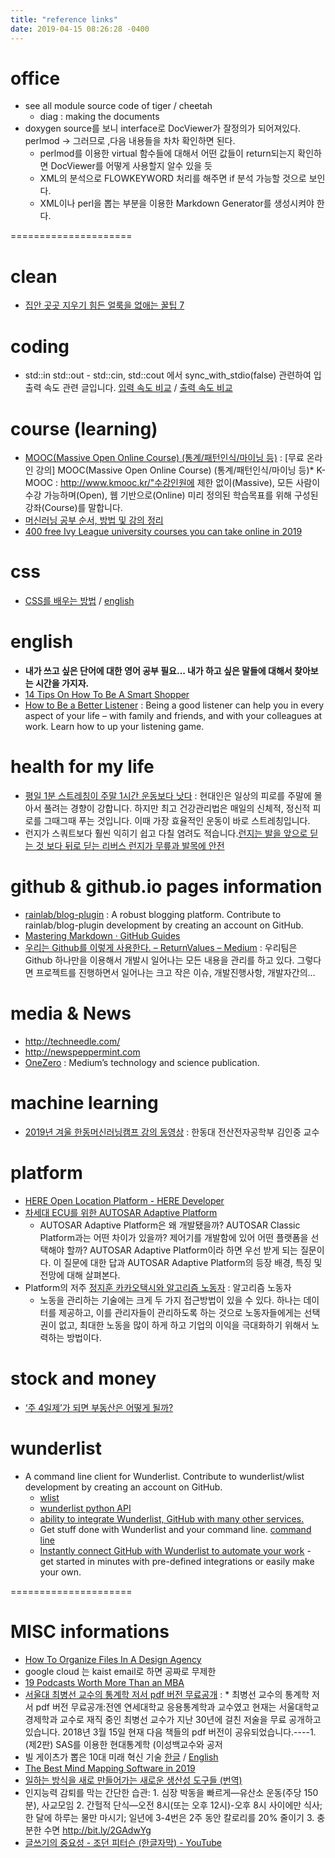 ```yaml
---
title: "reference links"
date: 2019-04-15 08:26:28 -0400
---
```


# office
- see all module source code of tiger / cheetah
  - diag : making the documents
- doxygen source를 보니 interface로 DocViewer가 잘정의가 되어져있다. perlmod -> 그러므로 ,다음 내용들을 차차 확인하면 된다.
  - perlmod를 이용한 virtual 함수들에 대해서 어떤 값들이 return되는지 확인하면 DocViewer를 어떻게 사용할지 알수 있을 듯
  - XML의 분석으로 FLOWKEYWORD 처리를 해주면 if 분석 가능할 것으로 보인다.
  - XML이나 perl을 뽑는 부분을 이용한 Markdown Generator를 생성시켜야 한다.

=====================


# clean
- [집안 곳곳 지우기 힘든 얼룩을 없애는 꿀팁 7](https://ppss.kr/archives/190638)


# coding
- std::in std::out   - std::cin, std::cout 에서 sync_with_stdio(false) 관련하여 입출력 속도 관련 글입니다.  [입력 속도 비교](https://www.acmicpc.net/blog/view/56)  /  [출력 속도 비교](https://www.acmicpc.net/blog/view/57)


# course (learning)
- [MOOC(Massive Open Online Course) (통계/패턴인식/마이닝 등)](http://m.cafe.daum.net/statsas/OE8F/46?svc=sns&) : \[무료 온라인 강의\] MOOC(Massive Open Online Course) (통계/패턴인식/마이닝 등)* K-MOOC : http://www.kmooc.kr/"수강인원에 제한 없이(Massive), 모든 사람이 수강 가능하며(Open), 웹 기반으로(Online) 미리 정의된 학습목표를 위해 구성된 강좌(Course)를 말합니다.
- [머신러닝 공부 순서, 방법 및 강의 정리](https://gomcine.tistory.com/entry/%EB%A8%B8%EC%8B%A0%EB%9F%AC%EB%8B%9D-%EA%B3%B5%EB%B6%80-%EC%88%9C%EC%84%9C-%EB%B0%8F-%EB%B0%A9%EB%B2%95-%EA%B0%95%EC%9D%98-%EC%A0%95%EB%A6%AC)
- [400 free Ivy League university courses you can take online in 2019](https://qz.com/1514408/400-free-ivy-league-university-courses-you-can-take-online-in-2019/)


# css
- [CSS를 배우는 방법](https://webactually.com/2019/02/css%eb%a5%bc-) / [english](https://www.smashingmagazine.com/2019/01/how-to-learn-css/)


# english
- __내가 쓰고 싶은 단어에 대한 영어 공부 필요... 내가 하고 싶은 말들에 대해서 찾아보는 시간을 가지자.__
- [14 Tips On How To Be A Smart Shopper](https://acentsiblegal.com/2017/08/01/how-to-be-a-smart-shopper/)
- [How to Be a Better Listener](https://www.nytimes.com/guides/smarterliving/be-a-better-listener) : Being a good listener can help you in every aspect of your life – with family and friends, and with your colleagues at work. Learn how to up your listening game.


# health for my life
- [평일 1분 스트레칭이 주말 1시간 운동보다 낫다](http://news.donga.com/MainTop/3/all/20190330/94812337/1) : 현대인은 일상의 피로를 주말에 몰아서 풀려는 경향이 강합니다. 하지만 최고 건강관리법은 매일의 신체적, 정신적 피로를 그때그때 푸는 것입니다. 이때 가장 효율적인 운동이 바로 스트레칭입니다.
- 런지가 스쿼트보다 훨씬 익히기 쉽고 다칠 염려도 적습니다.[런지는 발을 앞으로 딛는 것 보다 뒤로 딛는 리버스 런지가 무릎과 발목에 안전](https://twitter.com/charmerofficial/status/1109133985253195776)


# github & github.io pages information
- [rainlab/blog-plugin](https://github.com/rainlab/blog-plugin) : A robust blogging platform. Contribute to rainlab/blog-plugin development by creating an account on GitHub.
- [Mastering Markdown · GitHub Guides](https://guides.github.com/features/mastering-markdown/)
- [우리는 Github를 이렇게 사용한다. – ReturnValues – Medium](https://medium.com/returnvalues/%EC%9A%B0%EB%A6%AC%EB%8A%94-github%EB%A5%BC-%EC%9D%B4%EB%A0%87%EA%B2%8C-%EC%82%AC%EC%9A%A9%ED%95%9C%EB%8B%A4-83789075e5b6) : 우리팀은 Github 하나만을 이용해서 개발시 일어나는 모든 내용을 관리를 하고 있다. 그렇다면 프로젝트를 진행하면서 일어나는 크고 작은 이슈, 개발진행사항, 개발자간의…


# media & News
- http://techneedle.com/
- http://newspeppermint.com
- [OneZero](https://onezero.medium.com/) : Medium’s technology and science publication.


# machine learning
- [2019년 겨울 한동머신러닝캠프 강의 동영상](https://github.com/callee2006/2019-Winter-HGU-Machine-Learing-Camp) : 한동대 전산전자공학부 김인중 교수



# platform
- [HERE Open Location Platform - HERE Developer](https://developer.here.com/products/open-location-platform)
- [차세대 ECU를 위한 AUTOSAR Adaptive Platform](http://www.autoelectronics.co.kr/article/articleView.asp?idx=2593)
  - AUTOSAR Adaptive Platform은 왜 개발됐을까? AUTOSAR Classic Platform과는 어떤 차이가 있을까? 제어기를 개발함에 있어 어떤 플랫폼을 선택해야 할까? AUTOSAR Adaptive Platform이라 하면 우선 받게 되는 질문이다. 이 질문에 대한 답과 AUTOSAR Adaptive Platform의 등장 배경, 특징 및 전망에 대해 살펴본다.
- Platform의 저주 [정지훈 카카오택시와 알고리즘 노동자](http://m.hankookilbo.com/News/Read/201509051345222267) : 알고리즘 노동자
  - 노동을 관리하는 기술에는 크게 두 가지 접근방법이 있을 수 있다. 하나는 데이터를 제공하고, 이를 관리자들이 관리하도록 하는 것으로 노동자들에게는 선택권이 없고, 최대한 노동을 많이 하게 하고 기업의 이익을 극대화하기 위해서 노력하는 방법이다.


# stock and money
- [‘주 4일제’가 되면 부동산은 어떻게 될까?](https://ppss.kr/archives/191390)


# wunderlist
- A command line client for Wunderlist. Contribute to wunderlist/wlist development by creating an account on GitHub.
  - [wlist](https://github.com/wunderlist/wlist)
  - [wunderlist python API](https://github.com/wunderlist/wunderlist-python)
  - [ability to integrate Wunderlist, GitHub with many other services.](https://www.integromat.com/en/integrations/github/wunderlist)
  - Get stuff done with Wunderlist and your command line. [command line](https://wayneashleyberry.github.io/wunderline/)
  - [Instantly connect GitHub with Wunderlist to automate your work](https://zapier.com/apps/github/integrations/wunderlist) - get started in minutes with pre-defined integrations or easily make your own.


=====================


# MISC informations
- [How To Organize Files In A Design Agency](https://clay.global/news/how-to-organize-files-in-a-design-agency/)
- google cloud 는 kaist email로 하면 공짜로 무제한
- [19 Podcasts Worth More Than an MBA](https://www.inc.com/geoffrey-james/19-podcasts-worth-more-than-an-mba.html)
- [서울대 최병선 교수의 통계학 저서 pdf 버전 무료공개](http://m.cafe.daum.net/statsas/3E53/167?svc=sns) : * 최병선 교수의 통계학 저서 pdf 버전 무료공개:전엔 연세대학교 응용통계학과 교수였고 현재는 서울대학교 경제학과 교수로 재직 중인 최병선 교수가 지난 30년에 걸친 저술을 무료 공개하고 있습니다. 2018년 3월 15일 현재 다음 책들의 pdf 버전이 공유되었습니다.----1. (제2판) SAS를 이용한 현대통계학 (이성백교수와 공저
- 빌 게이츠가 뽑은 10대 미래 혁신 기술 [한글](http://techneedle.com/archives/37047)  /  [English](https://www.technologyreview.com/lists/technologies/2019/)
- [The Best Mind Mapping Software in 2019](https://zapier.com/blog/best-mind-mapping-software/)
- [일하는 방식을 새로 만들어가는 새로운 생산성 도구들 (번역)](https://ebadak.news/2019/02/20/new-word-processor-wars-fresh-crop-productivity-apps-trying-reinvent-workday/)
- 인지능력 감퇴를 막는 간단한 습관: 1. 심장 박동을 빠르게—유산소 운동(주당 150분), 사교모임 2. 간헐적 단식—오전 8시(또는 오후 12시)-오후 8시 사이에만 식사; 한 달에 하루는 물만 마시기; 일년에 3-4번은 2주 동안 칼로리를 20% 줄이기 3. 충분한 수면 http://bit.ly/2GAdwYg
- [글쓰기의 중요성 - 조던 피터슨 (한글자막) - YouTube](https://www.youtube.com/watch?reload=9&v=HB6C-lT-7f4&app=desktop)

